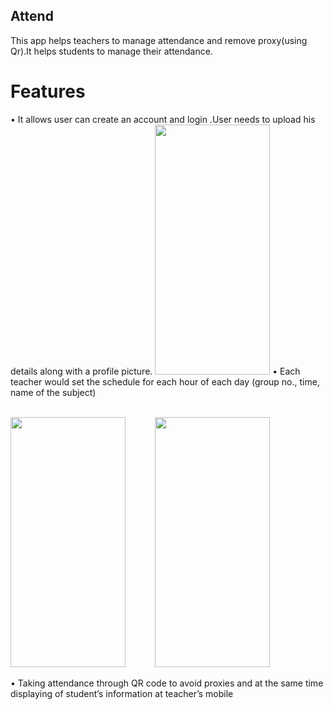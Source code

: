 
## Attend
 This app helps teachers to manage attendance and remove proxy(using Qr).It helps students to manage their attendance.
# Features
•	 It allows user can create an account and login .User needs to upload his details along with a profile picture.
<img src="https://user-images.githubusercontent.com/49210766/72678886-15b4cb00-3ad0-11ea-86be-732ea4447e8c.jpeg" width="184" height="400">
•	 Each teacher would set the schedule for each hour of each day (group no., time, name of the subject)
<br></br>
<p>
<img src="https://user-images.githubusercontent.com/49210766/72679244-6e399780-3ad3-11ea-9c66-468868d8963d.jpeg" width="184" height="400">   &nbsp;&nbsp;&nbsp;&nbsp;&nbsp;&nbsp;&nbsp;&nbsp;&nbsp;&nbsp;  <img src="https://user-images.githubusercontent.com/49210766/72679246-6ed22e00-3ad3-11ea-8a48-4e241f3aa36d.jpeg" width="184" height="400">
</p>
•	Taking attendance through QR code to avoid proxies and at the same time displaying of student’s information at teacher’s mobile 
